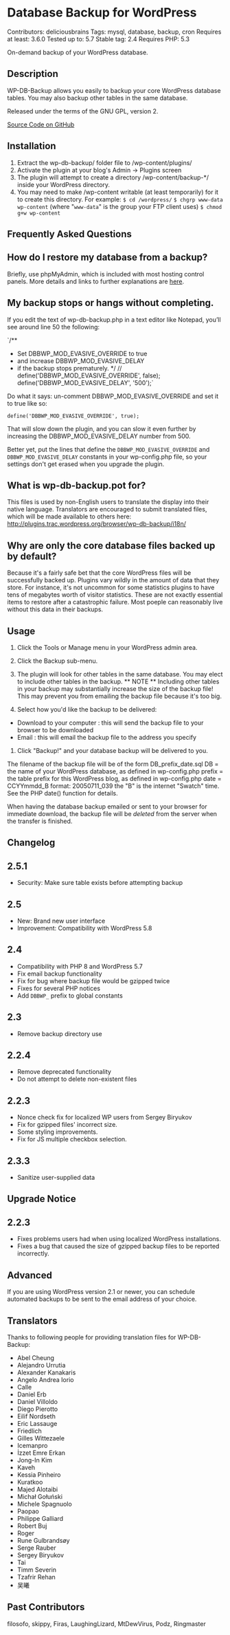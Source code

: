 Database Backup for WordPress
============

Contributors: deliciousbrains
Tags: mysql, database, backup, cron
Requires at least: 3.6.0
Tested up to: 5.7
Stable tag: 2.4
Requires PHP: 5.3

On-demand backup of your WordPress database.

Description
-----------

WP-DB-Backup allows you easily to backup your core WordPress database tables.  You may also backup other tables in the same database.

Released under the terms of the GNU GPL, version 2.

[Source Code on GitHub](https://github.com/deliciousbrains/wp-db-backup)

Installation
------------

1. Extract the wp-db-backup/ folder file to /wp-content/plugins/
1. Activate the plugin at your blog's Admin -> Plugins screen
1. The plugin will attempt to create a directory /wp-content/backup-*/ inside your WordPress directory.
1. You may need to make /wp-content writable (at least temporarily) for it to create this directory. 
   For example:
   `$ cd /wordpress/`
   `$ chgrp www-data wp-content` (where "`www-data`" is the group your FTP client uses)
   `$ chmod g+w wp-content`

Frequently Asked Questions 
--------------------------

How do I restore my database from a backup? 
-------------------------------------------

Briefly, use phpMyAdmin, which is included with most hosting control panels. More details and links to further explanations are [here](http://codex.wordpress.org/Restoring_Your_Database_From_Backup).

My backup stops or hangs without completing. 
--------------------------------------------

If you edit the text of wp-db-backup.php in a text editor like Notepad, you’ll see around line 50 the following:

`/**
* Set DBBWP_MOD_EVASIVE_OVERRIDE to true
* and increase DBBWP_MOD_EVASIVE_DELAY
* if the backup stops prematurely.
*/
// define('DBBWP_MOD_EVASIVE_OVERRIDE', false);
define('DBBWP_MOD_EVASIVE_DELAY', '500');`

Do what it says: un-comment DBBWP_MOD_EVASIVE_OVERRIDE and set it to true like so:

`define('DBBWP_MOD_EVASIVE_OVERRIDE', true);`

That will slow down the plugin, and you can slow it even further by increasing the DBBWP_MOD_EVASIVE_DELAY number from 500.

Better yet, put the lines that define the `DBBWP_MOD_EVASIVE_OVERRIDE` and `DBBWP_MOD_EVASIVE_DELAY` constants in your wp-config.php file, so your settings don't get erased when you upgrade the plugin.

What is wp-db-backup.pot for? 
-----------------------------

This files is used by non-English users to translate the display into their native language.  Translators are encouraged to submit translated files, which will be made available to others here:
http://plugins.trac.wordpress.org/browser/wp-db-backup/i18n/

Why are only the core database files backed up by default? 
----------------------------------------------------------

Because it's a fairly safe bet that the core WordPress files will be successfully backed up.  Plugins vary wildly in the amount of data that they store.  For instance, it's not uncommon for some statistics plugins to have tens of megabytes worth of visitor statistics.  These are not exactly essential items to restore after a catastrophic failure. Most poeple can reasonably live without this data in their backups.

Usage 
-----

1. Click the Tools or Manage menu in your WordPress admin area.
1. Click the Backup sub-menu.

1. The plugin will look for other tables in the same database.  You may elect to include other tables in the backup.
  ** NOTE **
  Including other tables in your backup may substantially increase the size of the backup file!
  This may prevent you from emailing the backup file because it's too big.

1. Select how you'd like the backup to be delivered:
 * Download to your computer : this will send the backup file to your browser to be downloaded
 * Email : this will email the backup file to the address you specify

1. Click "Backup!" and your database backup will be delivered to you.

The filename of the backup file will be of the form
   DB_prefix_date.sql
DB = the name of your WordPress database, as defined in wp-config.php
prefix = the table prefix for this WordPress blog, as defined in wp-config.php
date = CCYYmmdd_B format:  20050711_039
       the "B" is the internet "Swatch" time.  
       See the PHP date() function for details.

When having the database backup emailed or sent to your browser for immediate download, the backup file will be _deleted_ from the server when the transfer is finished.

Changelog
---------

2.5.1
-----
* Security: Make sure table exists before attempting backup

2.5
-----
* New: Brand new user interface
* Improvement: Compatibility with WordPress 5.8

2.4
-----
* Compatibility with PHP 8 and WordPress 5.7
* Fix email backup functionality
* Fix for bug where backup file would be gzipped twice
* Fixes for several PHP notices
* Add `DBBWP_` prefix to global constants

2.3
-----
* Remove backup directory use

2.2.4
-----
* Remove deprecated functionality
* Do not attempt to delete non-existent files

2.2.3
-----
* Nonce check fix for localized WP users from Sergey Biryukov
* Fix for gzipped files' incorrect size.
* Some styling improvements.
* Fix for JS multiple checkbox selection.

2.3.3
-----
* Sanitize user-supplied data

Upgrade Notice
--------------

2.2.3
-----
* Fixes problems users had when using localized WordPress installations.
* Fixes a bug that caused the size of gzipped backup files to be reported incorrectly.

Advanced
--------
If you are using WordPress version 2.1 or newer, you can schedule automated backups to be sent to the email address 
of your choice.

Translators
-----------
Thanks to following people for providing translation files for WP-DB-Backup:

* Abel Cheung
* Alejandro Urrutia
* Alexander Kanakaris
* Angelo Andrea Iorio
* Calle
* Daniel Erb
* Daniel Villoldo
* Diego Pierotto
* Eilif Nordseth
* Eric Lassauge
* Friedlich
* Gilles Wittezaele
* Icemanpro
* İzzet Emre Erkan
* Jong-In Kim
* Kaveh
* Kessia Pinheiro
* Kuratkoo
* Majed Alotaibi
* Michał Gołuński
* Michele Spagnuolo
* Paopao
* Philippe Galliard
* Robert Buj
* Roger
* Rune Gulbrandsøy
* Serge Rauber
* Sergey Biryukov
* Tai
* Timm Severin
* Tzafrir Rehan
* 吴曦

Past Contributors
-----------------
filosofo, skippy, Firas, LaughingLizard, MtDewVirus, Podz, Ringmaster
